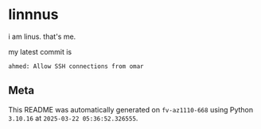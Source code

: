 # linnnus

i am linus. that's me.

my latest commit is

```
ahmed: Allow SSH connections from omar
```

## Meta

This README was automatically generated on `fv-az1110-668` using Python
`3.10.16` at `2025-03-22 05:36:52.326555`.
